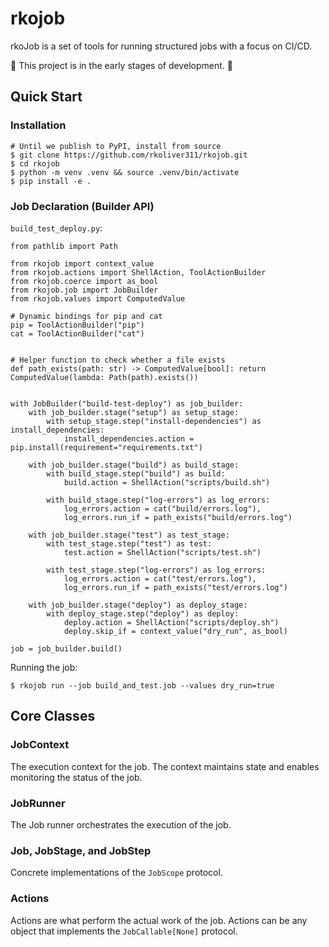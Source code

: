 # rkojob

rkoJob is a set of tools for running structured jobs with a focus on CI/CD.

🐣 This project is in the early stages of development. 🌱

## Quick Start

### Installation

    # Until we publish to PyPI, install from source
    $ git clone https://github.com/rkoliver311/rkojob.git
    $ cd rkojob
    $ python -m venv .venv && source .venv/bin/activate
    $ pip install -e .

### Job Declaration (Builder API)

`build_test_deploy.py`:

    from pathlib import Path
    
    from rkojob import context_value
    from rkojob.actions import ShellAction, ToolActionBuilder
    from rkojob.coerce import as_bool
    from rkojob.job import JobBuilder
    from rkojob.values import ComputedValue
    
    # Dynamic bindings for pip and cat
    pip = ToolActionBuilder("pip")
    cat = ToolActionBuilder("cat")
    
    
    # Helper function to check whether a file exists
    def path_exists(path: str) -> ComputedValue[bool]: return ComputedValue(lambda: Path(path).exists())
    
    
    with JobBuilder("build-test-deploy") as job_builder:
        with job_builder.stage("setup") as setup_stage:
            with setup_stage.step("install-dependencies") as install_dependencies:
                install_dependencies.action = pip.install(requirement="requirements.txt")
    
        with job_builder.stage("build") as build_stage:
            with build_stage.step("build") as build:
                build.action = ShellAction("scripts/build.sh")
    
            with build_stage.step("log-errors") as log_errors:
                log_errors.action = cat("build/errors.log"),
                log_errors.run_if = path_exists("build/errors.log")
    
        with job_builder.stage("test") as test_stage:
            with test_stage.step("test") as test:
                test.action = ShellAction("scripts/test.sh")
    
            with test_stage.step("log-errors") as log_errors:
                log_errors.action = cat("test/errors.log"),
                log_errors.run_if = path_exists("test/errors.log")
    
        with job_builder.stage("deploy") as deploy_stage:
            with deploy_stage.step("deploy") as deploy:
                deploy.action = ShellAction("scripts/deploy.sh")
                deploy.skip_if = context_value("dry_run", as_bool)
    
    job = job_builder.build()


Running the job:

    $ rkojob run --job build_and_test.job --values dry_run=true

## Core Classes

### JobContext

The execution context for the job. The context maintains state and enables monitoring the status of the job.

### JobRunner

The Job runner orchestrates the execution of the job.

### Job, JobStage, and JobStep

Concrete implementations of the `JobScope` protocol.

### Actions

Actions are what perform the actual work of the job. Actions can be any object that implements the `JobCallable[None]` protocol.  
